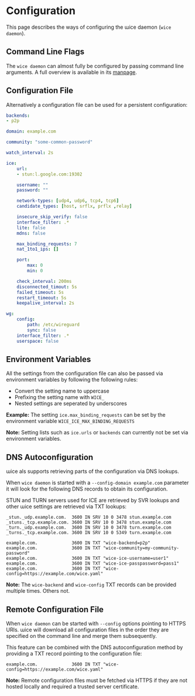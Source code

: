 # Configuration

This page describes the ways of configuring the ɯice daemon (`wice daemon`).

## Command Line Flags

The `wice daemon` can almost fully be configured by passing command line arguments.
A full overview is available in its [manpage](./usage/md/wice_daemon.md).

## Configuration File

Alternatively a configuration file can be used for a persistent configuration:

```yaml
backends:
- p2p

domain: example.com

community: "some-common-password"

watch_interval: 2s

ice:
    url:
    - stun:l.google.com:19302

    username: ""
    password: ""

    network-types: [udp4, udp6, tcp4, tcp6]
    candidate_types: [host, srflx, prflx ,relay]

    insecure_skip_verify: false
    interface_filter: .*
    lite: false
    mdns: false

    max_binding_requests: 7
    nat_1to1_ips: []

    port:
        max: 0
        min: 0

    check_interval: 200ms
    disconnected_timout: 5s
    failed_timeout: 5s
    restart_timeout: 5s
    keepalive_interval: 2s

wg:
    config:
        path: /etc/wireguard
        sync: false
    interface_filter: .*
    userspace: false
```

## Environment Variables

All the settings from the configuration file can also be passed via environment variables by following the following rules:

- Convert the setting name to uppercase
- Prefixing the setting name with `WICE_`
- Nested settings are seperated by underscores

**Example:** The setting `ice.max_binding_requests` can be set by the environment variable `WICE_ICE_MAX_BINDING_REQUESTS`

**Note:** Setting lists such as `ice.urls` or `backends` can currently not be set via environment variables.

## DNS Autoconfiguration

ɯice als supports retrieving parts of the configuration via DNS lookups.

When `wice daemon` is started with a `--config-domain example.com` parameter it will look for the following DNS records to obtain its configuration.

STUN and TURN servers used for ICE are retrieved by SVR lookups and other ɯice settings are retrieved via TXT lookups: 

```
_stun._udp.example.com.  3600 IN SRV 10 0 3478 stun.example.com
_stuns._tcp.example.com. 3600 IN SRV 10 0 3478 stun.example.com
_turn._udp.example.com.  3600 IN SRV 10 0 3478 turn.example.com
_turns._tcp.example.com. 3600 IN SRV 10 0 5349 turn.example.com

example.com.             3600 IN TXT "wice-backend=p2p"
example.com.             3600 IN TXT "wice-community=my-community-password"
example.com.             3600 IN TXT "wice-ice-username=user1"
example.com.             3600 IN TXT "wice-ice-passpassword=pass1"
example.com.             3600 IN TXT "wice-config=https://example.com/wice.yaml"
```

**Note:** The `wice-backend` and `wice-config` TXT records can be provided multiple times. Others not.

## Remote Configuration File

When `wice daemon` can be started with `--config` options pointing to HTTPS URIs.
ɯice will download all configuration files in the order they are specified on the command line and merge them subsequently.

This feature can be combined with the DNS autoconfiguration method by providing a TXT record pointing to the configuration file:

```
example.com.             3600 IN TXT "wice-config=https://example.com/wice.yaml"
```

**Note:** Remote configuration files must be fetched via HTTPS if they are not hosted locally and required a trusted server certificate.